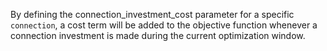 By defining the connection\_investment\_cost parameter for a specific `connection`, a cost term will be added to the objective function whenever a connection investment is made during the current optimization window.
